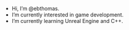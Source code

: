 - Hi, I’m @ebthomas.
- I’m currently interested in game development.
- I’m currently learning Unreal Engine and C++.

<!---
ebthomas/ebthomas is a ✨ special ✨ repository because its `README.md` (this file) appears on your GitHub profile.
You can click the Preview link to take a look at your changes.
--->
